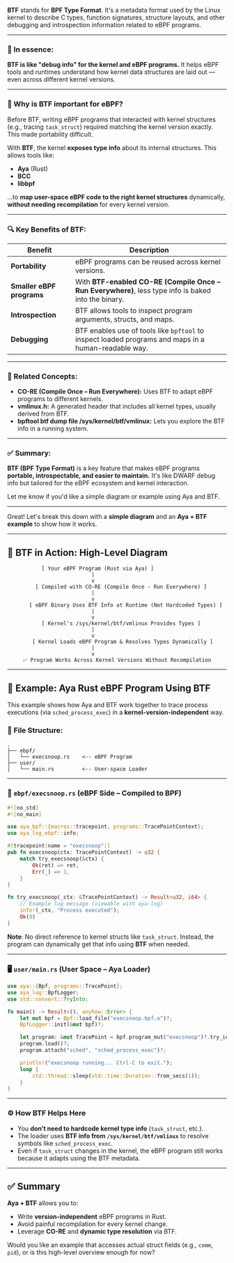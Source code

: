 **BTF** stands for **BPF Type Format**. It's a metadata format used by the Linux kernel to describe C types, function signatures, structure layouts, and other debugging and introspection information related to eBPF programs.

---

### 📌 In essence:

**BTF is like "debug info" for the kernel and eBPF programs.**
It helps eBPF tools and runtimes understand how kernel data structures are laid out — even across different kernel versions.

---

### 🔧 Why is BTF important for eBPF?

Before BTF, writing eBPF programs that interacted with kernel structures (e.g., tracing `task_struct`) required matching the kernel version exactly. This made portability difficult.

With **BTF**, the kernel **exposes type info** about its internal structures. This allows tools like:

* **Aya** (Rust)
* **BCC**
* **libbpf**

...to **map user-space eBPF code to the right kernel structures** dynamically, **without needing recompilation** for every kernel version.

---

### 🔍 Key Benefits of BTF:

| Benefit                   | Description                                                                                          |
| ------------------------- | ---------------------------------------------------------------------------------------------------- |
| **Portability**           | eBPF programs can be reused across kernel versions.                                                  |
| **Smaller eBPF programs** | With **BTF-enabled CO-RE (Compile Once – Run Everywhere)**, less type info is baked into the binary. |
| **Introspection**         | BTF allows tools to inspect program arguments, structs, and maps.                                    |
| **Debugging**             | BTF enables use of tools like `bpftool` to inspect loaded programs and maps in a human-readable way. |

---

### 🧠 Related Concepts:

* **CO-RE (Compile Once – Run Everywhere):** Uses BTF to adapt eBPF programs to different kernels.
* **vmlinux.h:** A generated header that includes all kernel types, usually derived from BTF.
* **bpftool btf dump file /sys/kernel/btf/vmlinux:** Lets you explore the BTF info in a running system.

---

### ✅ Summary:

**BTF (BPF Type Format)** is a key feature that makes eBPF programs **portable, introspectable, and easier to maintain.** It's like DWARF debug info but tailored for the eBPF ecosystem and kernel interaction.

Let me know if you'd like a simple diagram or example using Aya and BTF.

---------------

Great! Let's break this down with a **simple diagram** and an **Aya + BTF example** to show how it works.

---

## 🔁 **BTF in Action: High-Level Diagram**

```
           [ Your eBPF Program (Rust via Aya) ]
                           |
                           v
         [ Compiled with CO-RE (Compile Once - Run Everywhere) ]
                           |
                           v
       [ eBPF Binary Uses BTF Info at Runtime (Not Hardcoded Types) ]
                           |
                           v
           [ Kernel's /sys/kernel/btf/vmlinux Provides Types ]
                           |
                           v
        [ Kernel Loads eBPF Program & Resolves Types Dynamically ]
                           |
                           v
     ✅ Program Works Across Kernel Versions Without Recompilation
```

---

## 🦀 **Example: Aya Rust eBPF Program Using BTF**

This example shows how Aya and BTF work together to trace process executions (via `sched_process_exec`) in a **kernel-version-independent** way.

### 📁 File Structure:

```
.
├── ebpf/
│   └── execsnoop.rs    <-- eBPF Program
├── user/
│   └── main.rs         <-- User-space Loader
```

---

### 🔧 `ebpf/execsnoop.rs` (eBPF Side – Compiled to BPF)

```rust
#![no_std]
#![no_main]

use aya_bpf::{macros::tracepoint, programs::TracePointContext};
use aya_log_ebpf::info;

#[tracepoint(name = "execsnoop")]
pub fn execsnoop(ctx: TracePointContext) -> u32 {
    match try_execsnoop(&ctx) {
        Ok(ret) => ret,
        Err(_) => 1,
    }
}

fn try_execsnoop(_ctx: &TracePointContext) -> Result<u32, i64> {
    // Example log message (viewable with aya-log)
    info!(_ctx, "Process executed");
    Ok(0)
}
```

**Note**: No direct reference to kernel structs like `task_struct`. Instead, the program can dynamically get that info using **BTF** when needed.

---

### 🖥️ `user/main.rs` (User Space – Aya Loader)

```rust
use aya::{Bpf, programs::TracePoint};
use aya_log::BpfLogger;
use std::convert::TryInto;

fn main() -> Result<(), anyhow::Error> {
    let mut bpf = Bpf::load_file("execsnoop.bpf.o")?;
    BpfLogger::init(&mut bpf)?;

    let program: &mut TracePoint = bpf.program_mut("execsnoop")?.try_into()?;
    program.load()?;
    program.attach("sched", "sched_process_exec")?;

    println!("execsnoop running... Ctrl-C to exit.");
    loop {
        std::thread::sleep(std::time::Duration::from_secs(1));
    }
}
```

---

### ⚙️ How BTF Helps Here

* You **don’t need to hardcode kernel type info** (`task_struct`, etc.).
* The loader uses **BTF info from `/sys/kernel/btf/vmlinux`** to resolve symbols like `sched_process_exec`.
* Even if `task_struct` changes in the kernel, the eBPF program still works because it adapts using the BTF metadata.

---

## ✅ Summary

**Aya + BTF** allows you to:

* Write **version-independent** eBPF programs in Rust.
* Avoid painful recompilation for every kernel change.
* Leverage **CO-RE** and **dynamic type resolution** via BTF.

Would you like an example that accesses actual struct fields (e.g., `comm`, `pid`), or is this high-level overview enough for now?
